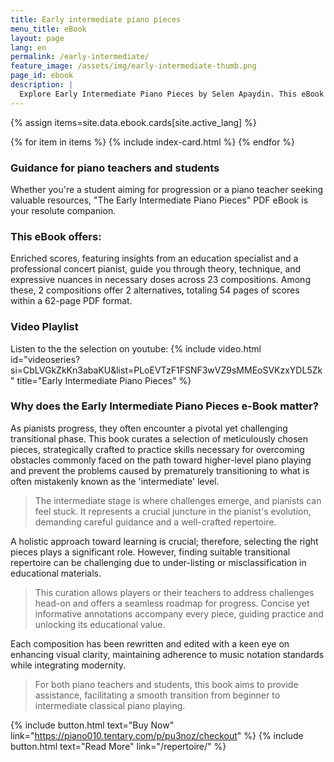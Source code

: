 ```yaml
---
title: Early intermediate piano pieces
menu_title: eBook
layout: page
lang: en
permalink: /early-intermediate/
feature_image: /assets/img/early-intermediate-thumb.png
page_id: ebook
description: |
  Explore Early Intermediate Piano Pieces by Selen Apaydin. This eBook features 23 curated compositions for students and teachers transitioning from beginner to intermediate levels. Each piece includes enriched scores and helpful annotations. Elevate your classical piano skills today! 📖 #SelenApaydin #EarlyIntermediate
---
```


{% assign items=site.data.ebook.cards[site.active_lang] %}
<section id="wide-div">
  <section class="hero" id="blog">
    {% for item in items %}
        {% include index-card.html %}
    {% endfor %}
  </section>
</section>

### Guidance for piano teachers and students

Whether you're a student aiming for progression or a piano teacher seeking valuable resources, "The Early Intermediate Piano Pieces" PDF eBook is your resolute companion. 

### This eBook offers:

Enriched scores, featuring insights from an education specialist and a professional concert pianist, guide you through theory, technique, and expressive nuances in necessary doses across 23 compositions. Among these, 2 compositions offer 2 alternatives, totaling 54 pages of scores within a 62-page PDF format.

### Video Playlist

Listen to the the selection on youtube:
{% include video.html id="videoseries?si=CbLVGkZkKn3abaKU&amp;list=PLoEVTzF1FSNF3wVZ9sMMEoSVKzxYDL5Zk" title="Early Intermediate Piano Pieces" %}

### Why does the Early Intermediate Piano Pieces e-Book matter?

As pianists progress, they often encounter a pivotal yet challenging transitional phase. This book curates a selection of meticulously chosen pieces, strategically crafted to practice skills necessary for overcoming obstacles commonly faced on the path toward higher-level piano playing and prevent the problems caused by prematurely transitioning to what is often mistakenly known as the 'intermediate' level.

> The intermediate stage is where challenges emerge, and pianists can feel stuck. It represents a crucial juncture in the pianist's evolution, demanding careful guidance and a well-crafted repertoire.

A holistic approach toward learning is crucial; therefore, selecting the right pieces plays a significant role. However, finding suitable transitional repertoire can be challenging due to under-listing or misclassification in educational materials.

> This curation allows players or their teachers to address challenges head-on and offers a seamless roadmap for progress. Concise yet informative annotations accompany every piece, guiding practice and unlocking its educational value.

Each composition has been rewritten and edited with a keen eye on enhancing visual clarity, maintaining adherence to music notation standards while integrating modernity.

> For both piano teachers and students, this book aims to provide assistance, facilitating a smooth transition from beginner to intermediate classical piano playing.

{% include button.html text="Buy Now" link="https://piano010.tentary.com/p/pu3noz/checkout" %} {% include button.html text="Read More" link="/repertoire/" %}
